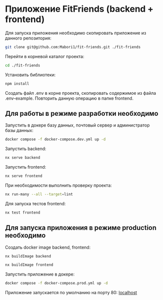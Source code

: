 # Приложение FitFriends (backend + frontend)

Для запуска приложения необходимо
скопировать приложение из данного репозитория:

```bash
git clone git@github.com:Mabori1/fit-friends.git ./fit-friends
```

Перейти в корневой каталог проекта:

```bash
cd ./fit-friends
```

Установить библиотеки:

```bash
npm install
```

Создать файл .env в корне проекта, скопировать содержимое из файла .env-example.
Повторить данную операцию в папке frontend.

## Для работы в режиме разработки необходимо

Запустить в докере базу данных, почтовый сервер и администратор базы данных:

```bash
docker compose -f docker-compose.dev.yml up -d
```

Запустить backend:

```bash
nx serve backend
```

Запустить frontend:

```bash
nx serve frontend
```

При необходимости выполнить проверку проекта:

```bash
nx run-many --all --target=lint
```

Для запуска тестов frontend:

```bash
nx test frontend
```

## Для запуска приложения в режиме production необходимо

Создать docker image backend, frontend:

```bash
nx buildImage backend
```

```bash
nx buildImage frontend
```

Запустить приложение в докере:

```bash
docker compose -f docker-compose.prod.yml up -d
```

Приложение запускается по умолчанию на порту 80: [localhost](http://localhost:80)
